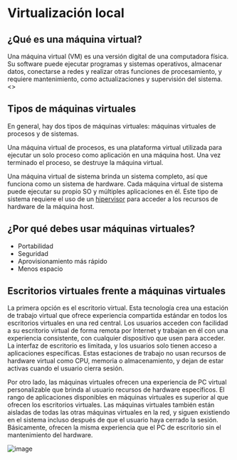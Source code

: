 # Virtualización local

## ¿Qué es una máquina virtual?
Una máquina virtual (VM) es una versión digital de una computadora física. Su software puede ejecutar programas y sistemas operativos, almacenar datos, conectarse a redes y realizar otras funciones de procesamiento, y requiere mantenimiento, como actualizaciones y supervisión del sistema. 
<<Google>>
  
## Tipos de máquinas virtuales
En general, hay dos tipos de máquinas virtuales: máquinas virtuales de procesos y de sistemas. 

Una máquina virtual de procesos, es una plataforma virtual utilizada para ejecutar un solo proceso como aplicación en una máquina host. Una vez terminado el proceso, se destruye la máquina virtual.
  
Una máquina virtual de sistema brinda un sistema completo, así que funciona como un sistema de hardware. Cada máquina virtual de sistema puede ejecutar su propio SO y múltiples aplicaciones en él. Este tipo de sistema requiere el uso de un [hipervisor](https://www.vmware.com/es/topics/glossary/content/hypervisor.html#:~:text=Un%20hipervisor%2C%20conocido%20tambi%C3%A9n%20como,la%20memoria%20y%20el%20procesamiento.) para acceder a los recursos de hardware de la máquina host.
  
## ¿Por qué debes usar máquinas virtuales?

- Portabilidad
- Seguridad
- Aprovisionamiento más rápido
- Menos espacio
  
## Escritorios virtuales frente a máquinas virtuales

La primera opción es el escritorio virtual. Esta tecnología crea una estación de trabajo virtual que ofrece experiencia compartida estándar en todos los escritorios virtuales en una red central. Los usuarios acceden con facilidad a su escritorio virtual de forma remota por Internet y trabajan en él con una experiencia consistente, con cualquier dispositivo que usen para acceder. La interfaz de escritorio es limitada, y los usuarios solo tienen acceso a aplicaciones específicas. Estas estaciones de trabajo no usan recursos de hardware virtual como CPU, memoria o almacenamiento, y dejan de estar activas cuando el usuario cierra sesión.

Por otro lado, las máquinas virtuales ofrecen una experiencia de PC virtual personalizable que brinda al usuario recursos de hardware específicos. El rango de aplicaciones disponibles en máquinas virtuales es superior al que ofrecen los escritorios virtuales. Las máquinas virtuales también están aisladas de todas las otras máquinas virtuales en la red, y siguen existiendo en el sistema incluso después de que el usuario haya cerrado la sesión. Básicamente, ofrecen la misma experiencia que el PC de escritorio sin el mantenimiento del hardware.

![image](https://github.com/calles/GII_TIC/assets/22343642/e18d2902-2108-4224-a8a2-b976ccfc00d8)
